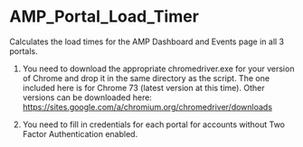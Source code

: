 # AMP_Portal_Load_Timer
Calculates the load times for the AMP Dashboard and Events page in all 3 portals.  

1. You need to download the appropriate chromedriver.exe for your version of Chrome and drop it in the same directory as the script.  The one included here is for Chrome 73 (latest version at this time).  Other versions can be downloaded here:
https://sites.google.com/a/chromium.org/chromedriver/downloads

2. You need to fill in credentials for each portal for accounts without Two Factor Authentication enabled.
